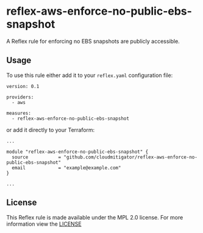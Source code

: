 # reflex-aws-enforce-no-public-ebs-snapshot
A Reflex rule for enforcing no EBS snapshots are publicly accessible.

## Usage
To use this rule either add it to your `reflex.yaml` configuration file:  
```
version: 0.1

providers:
  - aws

measures:
  - reflex-aws-enforce-no-public-ebs-snapshot
```

or add it directly to your Terraform:  
```
...

module "reflex-aws-enforce-no-public-ebs-snapshot" {
  source           = "github.com/cloudmitigator/reflex-aws-enforce-no-public-ebs-snapshot"
  email            = "example@example.com"
}

...
```

## License
This Reflex rule is made available under the MPL 2.0 license. For more information view the [LICENSE](https://github.com/cloudmitigator/reflex-aws-enforce-no-public-ebs-snapshot/blob/master/LICENSE) 
